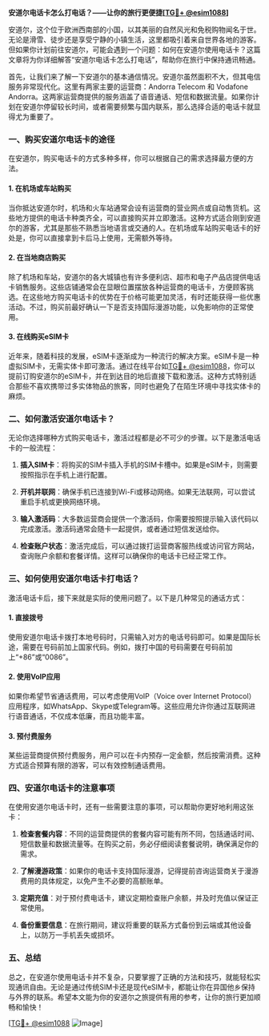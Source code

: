 **安道尔电话卡怎么打电话？——让你的旅行更便捷[[TG💪+ @esim1088](https://t.me/s/esim1088)]**

安道尔，这个位于欧洲西南部的小国，以其美丽的自然风光和免税购物闻名于世。无论是滑雪、徒步还是享受宁静的小镇生活，这里都吸引着来自世界各地的游客。但如果你计划前往安道尔，可能会遇到一个问题：如何在安道尔使用电话卡？这篇文章将为你详细解答“安道尔电话卡怎么打电话”，帮助你在旅行中保持通讯畅通。

首先，让我们来了解一下安道尔的基本通信情况。安道尔虽然面积不大，但其电信服务非常现代化。这里有两家主要的运营商：Andorra Telecom 和 Vodafone Andorra。这两家运营商提供的服务涵盖了语音通话、短信和数据流量。如果你计划在安道尔停留较长时间，或者需要频繁与国内联系，那么选择合适的电话卡就显得尤为重要了。

### 一、购买安道尔电话卡的途径

在安道尔，购买电话卡的方式多种多样，你可以根据自己的需求选择最方便的方法。

#### 1. 在机场或车站购买
当你抵达安道尔时，机场和火车站通常会设有运营商的营业网点或自动售货机。这些地方提供的电话卡种类齐全，可以直接购买并立即激活。这种方式适合刚到安道尔的游客，尤其是那些不熟悉当地语言或交通的人。在机场或车站购买电话卡的好处是，你可以直接拿到卡后马上使用，无需额外等待。

#### 2. 在当地商店购买
除了机场和车站，安道尔的各大城镇也有许多便利店、超市和电子产品店提供电话卡销售服务。这些店铺通常会在显眼位置摆放各种运营商的电话卡，方便顾客挑选。在这些地方购买电话卡的优势在于价格可能更加灵活，有时还能获得一些优惠活动。不过，购买前最好确认一下是否支持国际漫游功能，以免影响你的正常使用。

#### 3. 在线购买eSIM卡
近年来，随着科技的发展，eSIM卡逐渐成为一种流行的解决方案。eSIM卡是一种虚拟SIM卡，无需实体卡即可激活。通过在线平台如[TG💪+ @esim1088](https://t.me/s/esim1088)，你可以提前订购安道尔的eSIM卡，并在到达目的地后直接下载和激活。这种方式特别适合那些不喜欢携带过多实体物品的旅客，同时也避免了在陌生环境中寻找实体卡的麻烦。

### 二、如何激活安道尔电话卡？

无论你选择哪种方式购买电话卡，激活过程都是必不可少的步骤。以下是激活电话卡的一般流程：

1. **插入SIM卡**：将购买的SIM卡插入手机的SIM卡槽中。如果是eSIM卡，则需要按照指示在手机上进行配置。
   
2. **开机并联网**：确保手机已连接到Wi-Fi或移动网络。如果无法联网，可以尝试重启手机或更换网络环境。

3. **输入激活码**：大多数运营商会提供一个激活码，你需要按照提示输入该代码以完成激活。激活码通常会随卡一起提供，或者通过短信发送给你。

4. **检查账户状态**：激活完成后，可以通过拨打运营商客服热线或访问官方网站，查询账户余额和套餐详情。这样可以确保你的电话卡已经正常工作。

### 三、如何使用安道尔电话卡打电话？

激活电话卡后，接下来就是实际的使用问题了。以下是几种常见的通话方式：

#### 1. 直接拨号
使用安道尔电话卡拨打本地号码时，只需输入对方的电话号码即可。如果是国际长途，需要在号码前加上国家代码。例如，拨打中国的号码需要在号码前加上“+86”或“0086”。

#### 2. 使用VoIP应用
如果你希望节省通话费用，可以考虑使用VoIP（Voice over Internet Protocol）应用程序，如WhatsApp、Skype或Telegram等。这些应用允许你通过互联网进行语音通话，不仅成本低廉，而且功能丰富。

#### 3. 预付费服务
某些运营商提供预付费服务，用户可以在卡内预存一定金额，然后按需消费。这种方式适合预算有限的游客，可以有效控制通话费用。

### 四、安道尔电话卡的注意事项

在使用安道尔电话卡时，还有一些需要注意的事项，可以帮助你更好地利用这张卡：

1. **检查套餐内容**：不同的运营商提供的套餐内容可能有所不同，包括通话时间、短信数量和数据流量等。在购买之前，务必仔细阅读套餐说明，确保满足你的需求。

2. **了解漫游政策**：如果你的电话卡支持国际漫游，记得提前咨询运营商关于漫游费用的具体规定，以免产生不必要的高额账单。

3. **定期充值**：对于预付费电话卡，建议定期检查账户余额，并及时充值以保证正常使用。

4. **备份重要信息**：在旅行期间，建议将重要的联系方式备份到云端或其他设备上，以防万一手机丢失或损坏。

### 五、总结

总之，在安道尔使用电话卡并不复杂，只要掌握了正确的方法和技巧，就能轻松实现通讯自由。无论是通过传统SIM卡还是现代eSIM卡，都能让你在异国他乡保持与外界的联系。希望本文能为你的安道尔之旅提供有用的参考，让你的旅行更加顺畅和愉快！

[[TG💪+ @esim1088](https://t.me/s/esim1088) ![Image](https://i.postimg.cc/4NQfJmqS/Snipaste-2025-05-13-00-14-12.png)]
